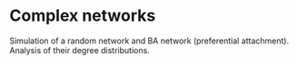 # Complex networks

Simulation of a random network and BA network (preferential attachment).
Analysis of their degree distributions.


